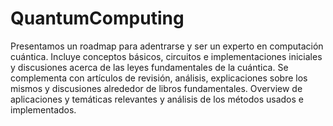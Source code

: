# QuantumComputing
Presentamos un roadmap para adentrarse y ser un experto en computación cuántica. Incluye conceptos básicos, circuitos e implementaciones iniciales y discusiones acerca de las leyes fundamentales de la cuántica. Se complementa con artículos de revisión, análisis, explicaciones sobre los mismos y discusiones alrededor de libros fundamentales. 
Overview de aplicaciones y temáticas relevantes y análisis de los métodos usados e implementados. 
